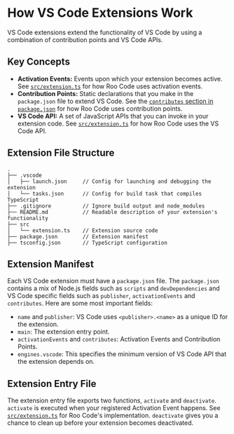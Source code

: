 # How VS Code Extensions Work

VS Code extensions extend the functionality of VS Code by using a combination of contribution points and VS Code APIs.

## Key Concepts

*   **Activation Events:** Events upon which your extension becomes active. See [`src/extension.ts`](../src/extension.ts) for how Roo Code uses activation events.
*   **Contribution Points:** Static declarations that you make in the `package.json` file to extend VS Code. See the [`contributes` section in `package.json`](../package.json) for how Roo Code uses contribution points.
*   **VS Code API:** A set of JavaScript APIs that you can invoke in your extension code. See [`src/extension.ts`](../src/extension.ts) for how Roo Code uses the VS Code API.

## Extension File Structure

```
.
├── .vscode
│   ├── launch.json     // Config for launching and debugging the extension
│   └── tasks.json      // Config for build task that compiles TypeScript
├── .gitignore          // Ignore build output and node_modules
├── README.md           // Readable description of your extension's functionality
├── src
│   └── extension.ts    // Extension source code
├── package.json        // Extension manifest
├── tsconfig.json       // TypeScript configuration

```

## Extension Manifest

Each VS Code extension must have a `package.json` file. The `package.json` contains a mix of Node.js fields such as `scripts` and `devDependencies` and VS Code specific fields such as `publisher`, `activationEvents` and `contributes`. Here are some most important fields:

*   `name` and `publisher`: VS Code uses `<publisher>.<name>` as a unique ID for the extension.
*   `main`: The extension entry point.
*   `activationEvents` and `contributes`: Activation Events and Contribution Points.
*   `engines.vscode`: This specifies the minimum version of VS Code API that the extension depends on.

## Extension Entry File

The extension entry file exports two functions, `activate` and `deactivate`. `activate` is executed when your registered Activation Event happens. See [`src/extension.ts`](../src/extension.ts) for Roo Code's implementation. `deactivate` gives you a chance to clean up before your extension becomes deactivated.